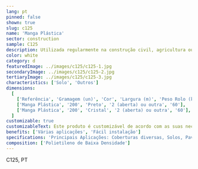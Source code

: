 ```yaml
---
lang: pt
pinned: false
shown: true
slug: c125
name: 'Manga Plástica'
sector: construction
sample: C125
description: Utilizada regularmente na construção civil, agricultura ou jardinagem. A manga plástica pode ser aplicada como resguardo de paredes, ou para tapar produtos que se querem secos e protegidos das humidades ou, ainda, em pavimentos.
color: white
category: d
featuredImage: ../images/c125/c125-1.jpg
secondaryImage: ../images/c125/c125-2.jpg
tertiaryImage: ../images/c125/c125-3.jpg
characteristics: ['Solo', 'Outros']
dimensions:
  [
    ['Referência', 'Gramagem (un)', 'Cor', 'Largura (m)', 'Peso Rolo (kg)'],
    ['Manga Plástica', '200', 'Preto', '2 (aberta) ou outra', '60'],
    ['Manga Plástica', '200', 'Cristal', '2 (aberta) ou outra', '60'],
  ]
customizable: true
customizableText: Este produto é customizável de acordo com as suas necessidades. Contacte-nos para mais informações.
benefits: ['Várias aplicações', 'Fácil instalação']
specifications: 'Principais Aplicações: Coberturas diversas, Solos, Pavimentos, Proteção.'
composition: ['Polietileno de Baixa Densidade']
---
```


C125, PT
